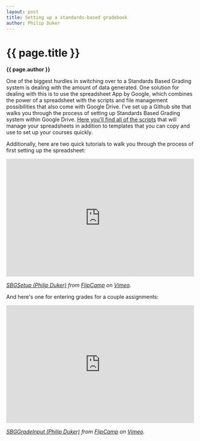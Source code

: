 ```yaml
---
layout: post
title: Setting up a standards-based gradebook
author: Philip Duker
---
```


{{ page.title }}  
================  
**{{ page.author }}**

One of the biggest hurdles in switching over to a Standards Based Grading system is dealing with the amount of data generated.  One solution for dealing with this is to use the spreadsheet App by Google, which combines the power of a spreadsheet with the scripts and file management possibilities that also come with Google Drive.  I've set up a Github site that walks you through the process of setting up Standards Based Grading system within Google Drive.  [Here you'll find all of the scripts](https://github.com/pduker/SBG-Scripts-for-GDocs) that will manage your spreadsheets in addition to templates that you can copy and use to set up your courses quickly.  

Additionally, here are two quick tutorials to walk you through the process of first setting up the spreadsheet: 



<iframe src="http://player.vimeo.com/video/77757257" width="500" height="313" frameborder="0" webkitAllowFullScreen="" mozallowfullscreen="" allowFullScreen=""> </iframe> 

*[SBGSetup (Philip Duker)](http://vimeo.com/77757257) from [FlipCamp](http://vimeo.com/user19882083) on [Vimeo](http://vimeo.com).*

And here's one for entering grades for a couple assignments:

<iframe src="http://player.vimeo.com/video/77760283" width="500" height="313" frameborder="0" webkitAllowFullScreen="" mozallowfullscreen="" allowFullScreen=""> </iframe> 

*[SBGGradeInput (Philip Duker)](http://vimeo.com/77760283) from [FlipCamp](http://vimeo.com/user19882083) on [Vimeo](http://vimeo.com).*

